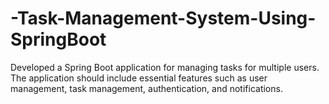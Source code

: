 # -Task-Management-System-Using-SpringBoot
Developed a Spring Boot application for managing tasks for multiple users. The application should include essential features such as user management, task management, authentication, and notifications.
